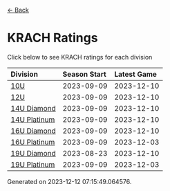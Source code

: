 [<- Back](../readme.md)
# KRACH Ratings
Click below to see KRACH ratings for each division

| Division | Season Start | Latest Game |
| :-- | :-- | :-- |
| [10U](10U-ratings.md) | 2023-09-09 | 2023-12-10 |
| [12U](12U-ratings.md) | 2023-09-09 | 2023-12-10 |
| [14U Diamond](14U-Diamond-ratings.md) | 2023-09-09 | 2023-12-10 |
| [14U Platinum](14U-Platinum-ratings.md) | 2023-09-09 | 2023-12-10 |
| [16U Diamond](16U-Diamond-ratings.md) | 2023-09-09 | 2023-12-10 |
| [16U Platinum](16U-Platinum-ratings.md) | 2023-09-09 | 2023-12-03 |
| [19U Diamond](19U-Diamond-ratings.md) | 2023-08-23 | 2023-12-10 |
| [19U Platinum](19U-Platinum-ratings.md) | 2023-09-09 | 2023-12-03 |

Generated on 2023-12-12 07:15:49.064576.
